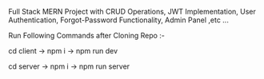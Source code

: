 Full Stack MERN Project with CRUD Operations, JWT Implementation, User Authentication, Forgot-Password Functionality, Admin Panel ,etc ...

Run Following Commands after Cloning Repo :-

cd client ->
npm i ->
npm run dev

cd server ->
npm i ->
npm run server
